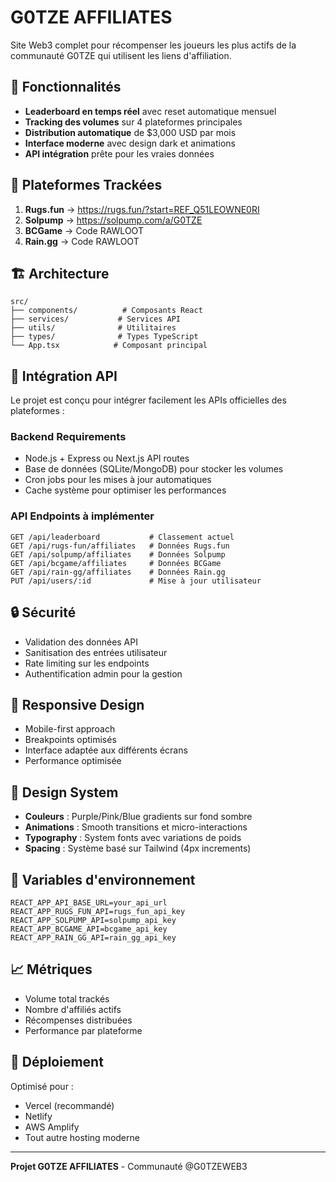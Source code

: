 # G0TZE AFFILIATES

Site Web3 complet pour récompenser les joueurs les plus actifs de la communauté G0TZE qui utilisent les liens d'affiliation.

## 🎯 Fonctionnalités

- **Leaderboard en temps réel** avec reset automatique mensuel
- **Tracking des volumes** sur 4 plateformes principales
- **Distribution automatique** de $3,000 USD par mois
- **Interface moderne** avec design dark et animations
- **API intégration** prête pour les vraies données

## 🔗 Plateformes Trackées

1. **Rugs.fun** → https://rugs.fun/?start=REF_Q51LEOWNE0RI
2. **Solpump** → https://solpump.com/a/G0TZE  
3. **BCGame** → Code RAWLOOT
4. **Rain.gg** → Code RAWLOOT

## 🏗️ Architecture

```
src/
├── components/          # Composants React
├── services/           # Services API
├── utils/              # Utilitaires
├── types/              # Types TypeScript
└── App.tsx            # Composant principal
```

## 🚀 Intégration API

Le projet est conçu pour intégrer facilement les APIs officielles des plateformes :

### Backend Requirements
- Node.js + Express ou Next.js API routes
- Base de données (SQLite/MongoDB) pour stocker les volumes
- Cron jobs pour les mises à jour automatiques
- Cache système pour optimiser les performances

### API Endpoints à implémenter
```
GET /api/leaderboard           # Classement actuel
GET /api/rugs-fun/affiliates   # Données Rugs.fun
GET /api/solpump/affiliates    # Données Solpump  
GET /api/bcgame/affiliates     # Données BCGame
GET /api/rain-gg/affiliates    # Données Rain.gg
PUT /api/users/:id             # Mise à jour utilisateur
```

## 🔒 Sécurité

- Validation des données API
- Sanitisation des entrées utilisateur
- Rate limiting sur les endpoints
- Authentification admin pour la gestion

## 📱 Responsive Design

- Mobile-first approach
- Breakpoints optimisés
- Interface adaptée aux différents écrans
- Performance optimisée

## 🎨 Design System

- **Couleurs** : Purple/Pink/Blue gradients sur fond sombre
- **Animations** : Smooth transitions et micro-interactions
- **Typography** : System fonts avec variations de poids
- **Spacing** : Système basé sur Tailwind (4px increments)

## 🔧 Variables d'environnement

```env
REACT_APP_API_BASE_URL=your_api_url
REACT_APP_RUGS_FUN_API=rugs_fun_api_key
REACT_APP_SOLPUMP_API=solpump_api_key
REACT_APP_BCGAME_API=bcgame_api_key
REACT_APP_RAIN_GG_API=rain_gg_api_key
```

## 📈 Métriques

- Volume total trackés
- Nombre d'affiliés actifs  
- Récompenses distribuées
- Performance par plateforme

## 🚀 Déploiement

Optimisé pour :
- Vercel (recommandé)
- Netlify  
- AWS Amplify
- Tout autre hosting moderne

---

**Projet G0TZE AFFILIATES** - Communauté @G0TZEWEB3